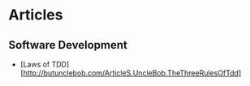 # Articles

## Software Development

* [Laws of TDD][http://butunclebob.com/ArticleS.UncleBob.TheThreeRulesOfTdd]
